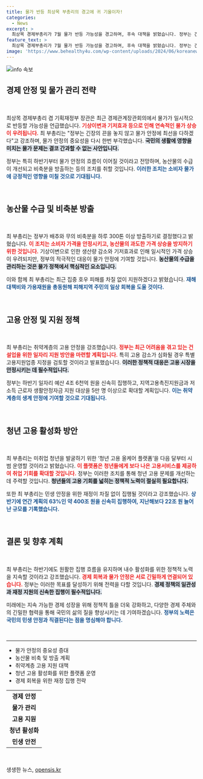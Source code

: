 ```yaml
---
title: 물가 반등 최상목 부총리의 경고에 귀 기울이자!
categories:
  - News
excerpt: >
  최상목 경제부총리가 7월 물가 반등 가능성을 경고하며, 후속 대책을 밝혔습니다. 정부는 긴급한 물가 안정을 위해 배추와 무의 비축분을 하루 300톤 방출하고, 고용 지원 방안도 마련합니다. 경제 안정에 집중하는 정부의 계획을 놓치지 마세요!
feature_text: >
  최상목 경제부총리가 7월 물가 반등 가능성을 경고하며, 후속 대책을 밝혔습니다. 정부는 긴급한 물가 안정을 위해 배추와 무의 비축분을 하루 300톤 방출하고, 고용 지원 방안도 마련합니다. 경제 안정에 집중하는 정부의 계획을 놓치지 마세요!
image: 'https://www.behealthy4u.com/wp-content/uploads/2024/06/koreanews.jpg'
---
```


<p><img src="https://www.behealthy4u.com/wp-content/uploads/2024/06/koreanews.jpg" alt="info 속보" /></p>

<h2 data-ke-size="size26">경제 안정 및 물가 관리 전략</h2>

<p data-ke-size="size16">&nbsp;</p>

<p>최상목 경제부총리 겸 기획재정부 장관은 최근 경제관계장관회의에서 물가가 일시적으로 반등할 가능성을 언급했습니다. <b><span style="color: #ee2323;">기상이변과 기저효과 등으로 인해 연속적인 물가 상승이 우려됩니다.</span></b> 최 부총리는 "정부는 긴장의 끈을 놓지 않고 물가 안정에 최선을 다하겠다"고 강조하며, 물가 안정의 중요성을 다시 한번 부각했습니다. <b><span style="background-color: #21538527;">국민의 생활에 영향을 미치는 물가 문제는 결코 간과할 수 없는 사안입니다.</span></b> </p>

<p>정부는 특히 하반기부터 물가 안정의 흐름이 이어질 것이라고 전망하며, 농산물의 수급이 개선되고 비축분을 방출하는 등의 조치를 취할 것입니다. <b><span style="color: #1a5490;">이러한 조치는 소비자 물가에 긍정적인 영향을 미칠 것으로 기대됩니다.</span></b> </p>

<p data-ke-size="size16">&nbsp;</p>

<h2 data-ke-size="size26">농산물 수급 및 비축분 방출</h2>

<p data-ke-size="size16">&nbsp;</p>

<p>최 부총리는 정부가 배추와 무의 비축분을 하루 300톤 이상 방출하기로 결정했다고 밝혔습니다. <b><span style="color: #ee2323;">이 조치는 소비자 가격을 안정시키고, 농산물의 과도한 가격 상승을 방지하기 위한 것입니다.</span></b> 기상이변으로 인한 생산량 감소와 기저효과로 인해 일시적인 가격 상승이 우려되지만, 정부의 적극적인 대응이 물가 안정에 기여할 것입니다. <b><span style="background-color: #21538527;">농산물의 수급을 관리하는 것은 물가 정책에서 핵심적인 요소입니다.</span></b> </p>

<p>이와 함께 최 부총리는 최근 집중 호우 피해를 차질 없이 지원하겠다고 밝혔습니다. <b><span style="color: #1a5490;">재해대책비와 가용재원을 총동원해 피해지역 주민의 일상 회복을 도울 것이다.</span></b> </p>

<p data-ke-size="size16">&nbsp;</p>

<h2 data-ke-size="size26">고용 안정 및 지원 정책</h2>

<p data-ke-size="size16">&nbsp;</p>

<p>최 부총리는 취약계층의 고용 안정을 강조했습니다. <b><span style="color: #ee2323;">정부는 최근 어려움을 겪고 있는 건설업을 위한 일자리 지원 방안을 마련할 계획입니다.</span></b> 특히 고용 감소가 심화될 경우 특별고용지원업종 지정을 검토할 것이라고 발표했습니다. <b><span style="background-color: #21538527;">이러한 정책적 대응은 고용 시장을 안정시키는 데 필수적입니다.</span></b> </p>

<p>정부는 하반기 일자리 예산 4조 6천억 원을 신속히 집행하고, 지역고용촉진지원금과 저소득 근로자 생활안정자금 지원 대상을 5만 명 이상으로 확대할 계획입니다. <b><span style="color: #1a5490;">이는 취약계층의 생계 안정에 기여할 것으로 기대됩니다.</span></b> </p>

<p data-ke-size="size16">&nbsp;</p>

<h2 data-ke-size="size26">청년 고용 활성화 방안</h2>

<p data-ke-size="size16">&nbsp;</p>

<p>최 부총리는 미취업 청년을 발굴하기 위한 ‘청년 고용 올케어 플랫폼’을 다음 달부터 시범 운영할 것이라고 밝혔습니다. <b><span style="color: #ee2323;">이 플랫폼은 청년들에게 보다 나은 고용서비스를 제공하여 취업 기회를 확대할 것입니다.</span></b> 정부는 이러한 조치를 통해 청년 고용 문제를 개선하는 데 주력할 것입니다. <b><span style="background-color: #21538527;">청년들의 고용 기회를 넓히는 정책적 노력이 절실히 필요합니다.</span></b> </p>

<p>또한 최 부총리는 민생 안정을 위한 재정이 차질 없이 집행될 것이라고 강조했습니다. <b><span style="color: #1a5490;">상반기에 연간 계획의 63%인 약 400조 원을 신속히 집행하여, 지난해보다 22조 원 늘어난 규모를 기록했습니다.</span></b> </p>

<p data-ke-size="size16">&nbsp;</p>

<h2 data-ke-size="size26">결론 및 향후 계획</h2>

<p data-ke-size="size16">&nbsp;</p>

<p>최 부총리는 하반기에도 원활한 집행 흐름을 유지하며 내수 활성화를 위한 정책적 노력을 지속할 것이라고 강조했습니다. <b><span style="color: #ee2323;">경제 회복과 물가 안정은 서로 긴밀하게 연결되어 있습니다.</span></b> 정부는 이러한 목표를 달성하기 위해 전력을 다할 것입니다. <b><span style="background-color: #21538527;">경제 정책의 일관성과 재정 지원의 신속한 집행이 필수적입니다.</span></b> </p>

<p>미래에는 지속 가능한 경제 성장을 위해 정책적 틀을 더욱 강화하고, 다양한 경제 주체와의 긴밀한 협력을 통해 국민의 삶의 질을 향상시키는 데 기여하겠습니다. <b><span style="color: #1a5490;">정부의 노력은 국민의 민생 안정과 직결된다는 점을 명심해야 합니다.</span></b> </p>

<p data-ke-size="size16">&nbsp;</p>

<hr>

<ul>
    <li>물가 안정의 중요성 증대</li>
    <li>농산물 비축 및 방출 계획</li>
    <li>취약계층 고용 지원 대책</li>
    <li>청년 고용 활성화를 위한 플랫폼 운영</li>
    <li>경제 회복을 위한 재정 집행 전략</li>
</ul>

<table style="width: 100%">
    <tr>
        <td style="text-align: center; height: 17px;"><b>경제 안정</b></td>
    </tr>
    <tr>
        <td style="text-align: center; height: 17px;"><b>물가 관리</b></td>
    </tr>
    <tr>
        <td style="text-align: center; height: 17px;"><b>고용 지원</b></td>
    </tr>
    <tr>
        <td style="text-align: center; height: 17px;"><b>청년 활성화</b></td>
    </tr>
    <tr>
        <td style="text-align: center; height: 17px;"><b>민생 안전</b></td>
    </tr>
</table>

<p data-ke-size="size16">&nbsp;</p>
생생한 뉴스, <a href="https://opensis.kr" rel="dofollow">opensis.kr</a>


